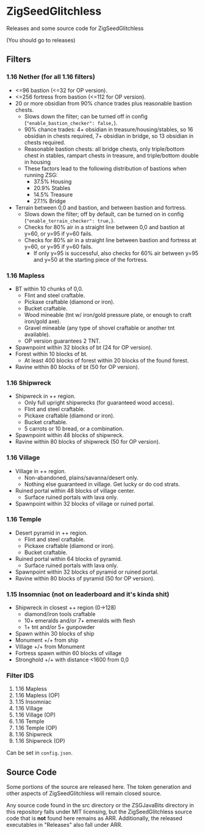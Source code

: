# ZigSeedGlitchless

Releases and some source code for ZigSeedGlitchless

(You should go to releases)

## Filters

### 1.16 Nether (for all 1.16 filters)

-   <=96 bastion (<=32 for OP version).
-   <=256 fortress from bastion (<=112 for OP version).
-   20 or more obsidian from 90% chance trades plus reasonable bastion chests.
    -   Slows down the filter; can be turned off in config (`"enable_bastion_checker": false,`).
    -   90% chance trades: 4+ obsidian in treasure/housing/stables, so 16 obsidian in chests required, 7+ obsidian in bridge, so 13 obsidian in chests required.
    -   Reasonable bastion chests: all bridge chests, only triple/bottom chest in stables, rampart chests in treasure, and triple/bottom double in housing
    -   These factors lead to the following distribution of bastions when running ZSG:
        -   37.5% Housing
        -   20.9% Stables
        -   14.5% Treasure
        -   27.1% Bridge
-   Terrain between 0,0 and bastion, and between bastion and fortress.
    -   Slows down the filter; off by default, can be turned on in config (`"enable_terrain_checker": true,`).
    -   Checks for 80% air in a straight line between 0,0 and bastion at y=60, or y=95 if y=60 fails.
    -   Checks for 80% air in a straight line between bastion and fortress at y=60, or y=95 if y=60 fails.
        -   If only y=95 is successful, also checks for 60% air between y=95 and y=50 at the starting piece of the fortress.

### 1.16 Mapless

-   BT within 10 chunks of 0,0.
    -   Flint and steel craftable.
    -   Pickaxe craftable (diamond or iron).
    -   Bucket craftable.
    -   Wood mineable (tnt w/ iron/gold pressure plate, or enough to craft iron/gold axe).
    -   Gravel mineable (any type of shovel craftable or another tnt available).
    -   OP version guarantees 2 TNT.
-   Spawnpoint within 32 blocks of bt (24 for OP version).
-   Forest within 10 blocks of bt.
    -   At least 400 blocks of forest within 20 blocks of the found forest.
-   Ravine within 80 blocks of bt (50 for OP version).

### 1.16 Shipwreck

-   Shipwreck in ++ region.
    -   Only full upright shipwrecks (for guaranteed wood access).
    -   Flint and steel craftable.
    -   Pickaxe craftable (diamond or iron).
    -   Bucket craftable.
    -   5 carrots or 10 bread, or a combination.
-   Spawnpoint within 48 blocks of shipwreck.
-   Ravine within 80 blocks of shipwreck (50 for OP version).

### 1.16 Village

-   Village in ++ region.
    -   Non-abandoned, plains/savanna/desert only.
    -   Nothing else guaranteed in village. Get lucky or do cod strats.
-   Ruined portal within 48 blocks of village center.
    -   Surface ruined portals with lava only.
-   Spawnpoint within 32 blocks of village or ruined portal.

### 1.16 Temple

-   Desert pyramid in ++ region.
    -   Flint and steel craftable.
    -   Pickaxe craftable (diamond or iron).
    -   Bucket craftable.
-   Ruined portal within 64 blocks of pyramid.
    -   Surface ruined portals with lava only.
-   Spawnpoint within 32 blocks of pyramid or ruined portal.
-   Ravine within 80 blocks of pyramid (50 for OP version).

### 1.15 Insomniac (not on leaderboard and it's kinda shit)

-   Shipwreck in closest ++ region (0->128)
    -   diamond/iron tools craftable
    -   10+ emeralds and/or 7+ emeralds with flesh
    -   1+ tnt and/or 5+ gunpowder
-   Spawn within 30 blocks of ship
-   Monument +/+ from ship
-   Village +/+ from Monument
-   Fortress spawn within 60 blocks of village
-   Stronghold +/+ with distance <1600 from 0,0

### Filter IDS

1. 1.16 Mapless
2. 1.16 Mapless (OP)
3. 1.15 Insomniac
4. 1.16 Village
5. 1.16 Village (OP)
6. 1.16 Temple
7. 1.16 Temple (OP)
8. 1.16 Shipwreck
9. 1.16 Shipwreck (OP)

Can be set in `config.json`.

## Source Code

Some portions of the source are released here. The token generation and other aspects of ZigSeedGlitchless will remain closed source.

Any source code found in the src directory or the ZSGJavaBits directory in this repository falls under MIT licensing, but the ZigSeedGlitchless source code that is **not** found here remains as ARR. Additionally, the released executables in "Releases" also fall under ARR.

